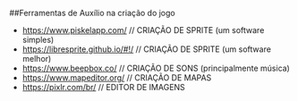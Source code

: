 ##Ferramentas de Auxílio na criação do jogo

- https://www.piskelapp.com/             // CRIAÇÃO DE SPRITE (um software simples)
- https://libresprite.github.io/#!/      // CRIAÇÃO DE SPRITE (um software melhor)
- https://www.beepbox.co/                // CRIAÇÃO DE SONS   (principalmente música)
- https://www.mapeditor.org/             // CRIAÇÃO DE MAPAS
- https://pixlr.com/br/                  // EDITOR DE IMAGENS
